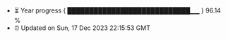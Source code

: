 - ⏳ Year progress { ████████████████████████████▁▁ } 96.14 %
- ⏰ Updated on Sun, 17 Dec 2023 22:15:53 GMT

